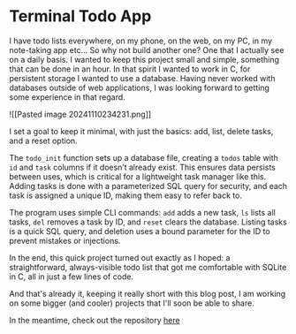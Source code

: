 # Terminal Todo App

I have todo lists everywhere, on my phone, on the web, on my PC, in my note-taking app etc...
So why not build another one? One that I actually see on a daily basis.
I wanted to keep this project small and simple, something that can be done in an hour. In that spirit I wanted to work in C, for persistent storage I wanted to use a database. Having never worked with databases outside of web applications, I was looking forward to getting some experience in that regard. 

![[Pasted image 20241110234231.png]]

I set a goal to keep it minimal, with just the basics: add, list, delete tasks, and a reset option.

The `todo_init` function sets up a database file, creating a `todos` table with `id` and `task` columns if it doesn’t already exist. This ensures data persists between uses, which is critical for a lightweight task manager like this. Adding tasks is done with a parameterized SQL query for security, and each task is assigned a unique ID, making them easy to refer back to.

The program uses simple CLI commands: `add` adds a new task, `ls` lists all tasks, `del` removes a task by ID, and `reset` clears the database. Listing tasks is a quick SQL query, and deletion uses a bound parameter for the ID to prevent mistakes or injections.

In the end, this quick project turned out exactly as I hoped: a straightforward, always-visible todo list that got me comfortable with SQLite in C, all in just a few lines of code.

And that's already it, keeping it really short with this blog post, I am working on some bigger (and cooler) projects that I'll soon be able to share.

In the meantime, check out the repository [here](https://github.com/nailuj05/todo)